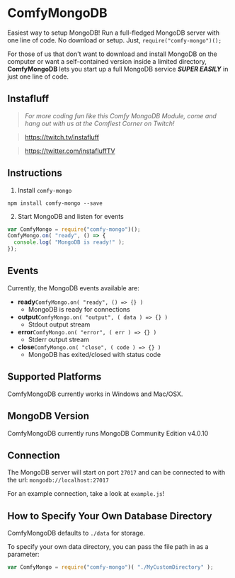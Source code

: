 # ComfyMongoDB
Easiest way to setup MongoDB! Run a full-fledged MongoDB server with one line of code. No download or setup. Just, `require("comfy-mongo")();`

For those of us that don't want to download and install MongoDB on the computer or want a self-contained version inside a limited directory, **ComfyMongoDB** lets you start up a full MongoDB service ***SUPER EASILY*** in just one line of code.

## Instafluff ##
> *For more coding fun like this Comfy MongoDB Module, come and hang out with us at the Comfiest Corner on Twitch!*

> https://twitch.tv/instafluff

> https://twitter.com/instafluffTV

## Instructions ##
1. Install `comfy-mongo`
```
npm install comfy-mongo --save
```

2. Start MongoDB and listen for events
```javascript
var ComfyMongo = require("comfy-mongo")();
ComfyMongo.on( "ready", () => {
  console.log( "MongoDB is ready!" );
});
```

## Events ##

Currently, the MongoDB events available are:

- **ready**`ComfyMongo.on( "ready", () => {} )`
    - MongoDB is ready for connections
- **output**`ComfyMongo.on( "output", ( data ) => {} )`
    - Stdout output stream
- **error**`ComfyMongo.on( "error", ( err ) => {} )`
    - Stderr output stream
- **close**`ComfyMongo.on( "close", ( code ) => {} )`
    - MongoDB has exited/closed with status code

## Supported Platforms ##

ComfyMongoDB currently works in Windows and Mac/OSX.

## MongoDB Version ##

ComfyMongoDB currently runs MongoDB Community Edition v4.0.10

## Connection ##

The MongoDB server will start on port `27017` and can be connected to with the url: `mongodb://localhost:27017`

For an example connection, take a look at `example.js`!

## How to Specify Your Own Database Directory ##

ComfyMongoDB defaults to `./data` for storage.

To specify your own data directory, you can pass the file path in as a parameter:
```javascript
var ComfyMongo = require("comfy-mongo")( "./MyCustomDirectory" );
```
